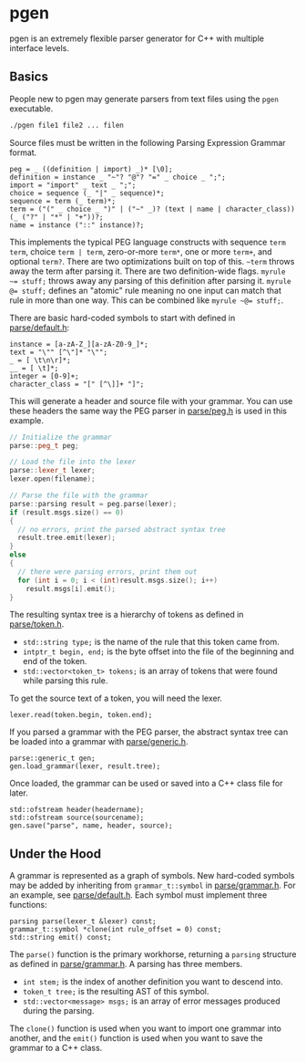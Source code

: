# pgen

pgen is an extremely flexible parser generator for C++ with multiple interface levels.

## Basics

People new to pgen may generate parsers from text files using the `pgen` executable.
```bash
./pgen file1 file2 ... filen
```

Source files must be written in the following Parsing Expression Grammar format.
```peg
peg = _ ((definition | import) _)* [\0];
definition = instance _ "~"? "@"? "=" _ choice _ ";";
import = "import" _ text _ ";";
choice = sequence (_ "|" _ sequence)*;
sequence = term (_ term)*;
term = ("(" _ choice _ ")" | ("~" _)? (text | name | character_class)) (_ ("?" | "*" | "+"))?;
name = instance ("::" instance)?;
```

This implements the typical PEG language constructs with sequence `term term`, choice `term | term`, zero-or-more `term*`, one or more `term+`, and optional `term?`. There are two optimizations built on top of this. `~term` throws away the term after parsing it. There are two definition-wide flags. `myrule ~= stuff;` throws away any parsing of this definition after parsing it. `myrule @= stuff;` defines an "atomic" rule meaning no one input can match that rule in more than one way. This can be combined like `myrule ~@= stuff;`.

There are basic hard-coded symbols to start with defined in [parse/default.h](parse/default.h):
```peg
instance = [a-zA-Z_][a-zA-Z0-9_]*;
text = "\"" [^\"]* "\"";
_ = [ \t\n\r]*;
__ = [ \t]*;
integer = [0-9]+;
character_class = "[" [^\]]+ "]";
```
This will generate a header and source file with your grammar. You can use these headers the same way the
PEG parser in [parse/peg.h](parse/peg.h) is used in this example.

```cpp
// Initialize the grammar
parse::peg_t peg;

// Load the file into the lexer
parse::lexer_t lexer;
lexer.open(filename);

// Parse the file with the grammar
parse::parsing result = peg.parse(lexer);
if (result.msgs.size() == 0)
{
  // no errors, print the parsed abstract syntax tree
  result.tree.emit(lexer);
}
else
{
  // there were parsing errors, print them out
  for (int i = 0; i < (int)result.msgs.size(); i++)
    result.msgs[i].emit();
}
```

The resulting syntax tree is a hierarchy of tokens as defined in [parse/token.h](parse/token.h).

* `std::string type;` is the name of the rule that this token came from.
* `intptr_t begin, end;` is the byte offset into the file of the beginning and end of the token.
* `std::vector<token_t> tokens;` is an array of tokens that were found while parsing this rule.

To get the source text of a token, you will need the lexer.
```
lexer.read(token.begin, token.end);
```

If you parsed a grammar with the PEG parser, the abstract syntax tree can be loaded into a grammar
with [parse/generic.h](parse/generic.h).
```
parse::generic_t gen;
gen.load_grammar(lexer, result.tree);
```
Once loaded, the
grammar can be used or saved into a C++ class file for later.
```
std::ofstream header(headername);
std::ofstream source(sourcename);
gen.save("parse", name, header, source);
```
## Under the Hood

A grammar is represented as a graph of symbols. New hard-coded symbols may be added by inheriting
from `grammar_t::symbol` in [parse/grammar.h](parse/grammar.h). For an example, see
[parse/default.h](parse/default.h). Each symbol must implement three functions:

```
parsing parse(lexer_t &lexer) const;
grammar_t::symbol *clone(int rule_offset = 0) const;
std::string emit() const;
```

The `parse()` function is the primary workhorse, returning a `parsing` structure as defined in
[parse/grammar.h](parse/grammar.h). A parsing has three members.

* `int stem;` is the index of another definition you want to descend into.
* `token_t tree;` is the resulting AST of this symbol.
* `std::vector<message> msgs;` is an array of error messages produced during the parsing.

The `clone()` function is used when you want to import one grammar into another, and the `emit()`
function is used when you want to save the grammar to a C++ class.
